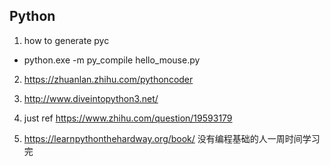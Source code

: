 ## Python ##

1. how to generate pyc
 *  python.exe -m py_compile hello_mouse.py

2. https://zhuanlan.zhihu.com/pythoncoder

3. http://www.diveintopython3.net/

4. just ref https://www.zhihu.com/question/19593179

5. https://learnpythonthehardway.org/book/ 没有编程基础的人一周时间学习完
